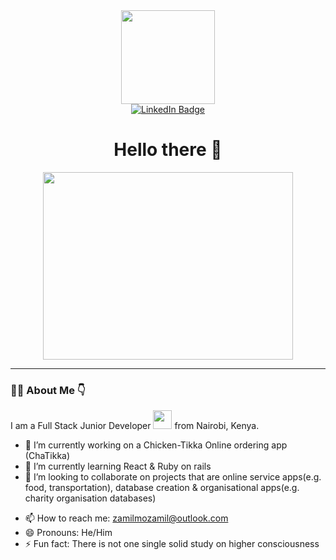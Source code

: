 <div id="header" align="center">
  <img src="https://media0.giphy.com/media/du3J3cXyzhj75IOgvA/200.webp?cid=ecf05e47p39dt9vf7cavc3c0qs108kitlwemyvdyuzdthvx6&rid=200.webp&ct=g" width="150"/>
</div>

<div id="badges" align="center">
  <a href="https://www.linkedin.com/in/zamil-mozamil-7523aa1b6?lipi=urn%3Ali%3Apage%3Ad_flagship3_profile_view_base_contact_details%3BJ9cTJGCnSma7uxS6NHqGJA%3D%3D">
    <img src="https://img.shields.io/badge/LinkedIn-blue?style=for-the-badge&logo=linkedin&logoColor=white" alt="LinkedIn Badge"/>
  </a>
</div>

<div id="welcome_msg" align="center">
 <h1> Hello there 👋 </h1>
<!--  <h3> Welcome to my GitHub profile </h3> -->
</div>

<div align="center">
  <img src="https://media0.giphy.com/media/xT0Gqn9yuw8hnPGn5K/giphy.gif?cid=ecf05e479rmmfaiwq9y1y02eb69fesgpji1v0e0qg8x8fo5y&rid=giphy.gif&ct=g" width="400" height="300"/>
</div>

---

### :man_technologist: About Me :point_down:

I am a Full Stack Junior Developer <img src="https://media.giphy.com/media/WUlplcMpOCEmTGBtBW/giphy.gif" width="30"> from Nairobi, Kenya.


<!-- **zaiky09/zaiky09** is a ✨ _special_ ✨ repository because its `README.md` (this file) appears on your GitHub profile. -->

<!-- Here are some ideas to get you started: -->

- 🔭 I’m currently working on a Chicken-Tikka Online ordering app (ChaTikka)
- 🌱 I’m currently learning React & Ruby on rails
- 👯 I’m looking to collaborate on projects that are online service apps(e.g. food, transportation), database creation & organisational apps(e.g. charity organisation databases)
<!-- - 🤔 I’m looking for help with 
- 💬 Ask me about ... -->
- 📫 How to reach me: zamilmozamil@outlook.com
- 😄 Pronouns: He/Him
- ⚡ Fun fact: There is not one single solid study on higher consciousness

